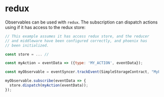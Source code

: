 # redux
Observables can be used with `redux`. The subscription can dispatch actions using if it has access to the redux store:

```js
// This example assumes it has access redux store, and the reducer 
// and middleware have been configured correctly, and phoenix has 
// been initialized.

const store = ... //

const myAction = eventData => ({type: 'MY_ACTION', eventData});

const myObservable = eventSyncer.trackEvent(SimpleStorageContract, "MyEvent", { filter: {}, fromBlock: 1});

myObservable.subscribe(eventData => {
  store.dispatch(myAction(eventData));
});
```